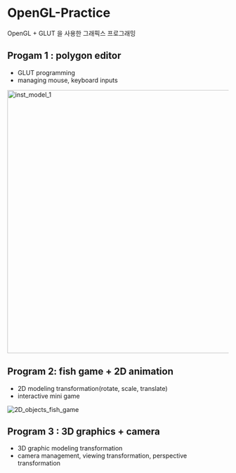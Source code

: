 # OpenGL-Practice
OpenGL + GLUT 을 사용한 그래픽스 프로그래밍

## Progam 1 : polygon editor
- GLUT programming
- managing mouse, keyboard inputs
<img width="600" alt="inst_model_1" src="https://user-images.githubusercontent.com/57395765/168728011-39f35e82-a3d7-434d-8c57-2121548e9274.gif">

## Program 2: fish game + 2D animation
- 2D modeling transformation(rotate, scale, translate)
- interactive mini game

![2D_objects_fish_game](https://user-images.githubusercontent.com/57395765/165889640-d76eabae-8f86-4900-a628-13ded617e192.gif)

## Program 3 : 3D graphics + camera
- 3D graphic modeling transformation
- camera management, viewing transformation, perspective transformation
